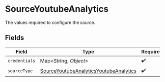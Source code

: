 # SourceYoutubeAnalytics

The values required to configure the source.


## Fields

| Field                                                                                                   | Type                                                                                                    | Required                                                                                                | Description                                                                                             |
| ------------------------------------------------------------------------------------------------------- | ------------------------------------------------------------------------------------------------------- | ------------------------------------------------------------------------------------------------------- | ------------------------------------------------------------------------------------------------------- |
| `credentials`                                                                                           | Map<String, *Object*>                                                                                   | :heavy_check_mark:                                                                                      | N/A                                                                                                     |
| `sourceType`                                                                                            | [SourceYoutubeAnalyticsYoutubeAnalytics](../../models/shared/SourceYoutubeAnalyticsYoutubeAnalytics.md) | :heavy_check_mark:                                                                                      | N/A                                                                                                     |